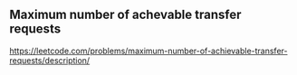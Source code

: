 ## Maximum number of achevable transfer requests
https://leetcode.com/problems/maximum-number-of-achievable-transfer-requests/description/
